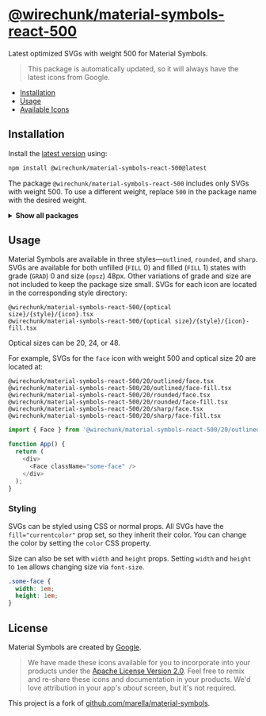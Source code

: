 # [@wirechunk/material-symbols-react-500](https://github.com/wirechunk/material-symbols-react/tree/main/svg/500)

Latest optimized SVGs with weight 500 for Material Symbols.

> This package is automatically updated, so it will always have the latest icons from Google.

- [Installation](#installation)
- [Usage](#usage)
- [Available Icons](#available-icons)

## Installation

Install the [latest version][releases] using:

```sh
npm install @wirechunk/material-symbols-react-500@latest
```

The package `@wirechunk/material-symbols-react-500` includes only SVGs with weight 500. To use a different weight, replace `500` in the package name with the desired weight.

<details>
<summary><strong>Show all packages</strong></summary><br>

| Package                                                                                | Weight |
| :------------------------------------------------------------------------------------- | :----- |
| [`@wirechunk/material-symbols-react-200`](https://www.npmjs.com/package/@wirechunk/material-symbols-react-200) | 200    |
| [`@wirechunk/material-symbols-react-300`](https://www.npmjs.com/package/@wirechunk/material-symbols-react-300) | 300    |
| [`@wirechunk/material-symbols-react-400`](https://www.npmjs.com/package/@wirechunk/material-symbols-react-400) | 400    |
| [`@wirechunk/material-symbols-react-500`](https://www.npmjs.com/package/@wirechunk/material-symbols-react-500) | 500    |
| [`@wirechunk/material-symbols-react-600`](https://www.npmjs.com/package/@wirechunk/material-symbols-react-600) | 600    |

</details>

## Usage

Material Symbols are available in three styles&mdash;`outlined`, `rounded`, and `sharp`. SVGs are available for both unfilled (`FILL` 0) and filled (`FILL` 1) states with grade (`GRAD`) 0 and size (`opsz`) 48px. Other variations of grade and size are not included to keep the package size small. SVGs for each icon are located in the corresponding style directory:

```
@wirechunk/material-symbols-react-500/{optical size}/{style}/{icon}.tsx
@wirechunk/material-symbols-react-500/{optical size}/{style}/{icon}-fill.tsx
```

Optical sizes can be 20, 24, or 48.

For example, SVGs for the `face` icon with weight 500 and optical size 20 are located at:

```
@wirechunk/material-symbols-react-500/20/outlined/face.tsx
@wirechunk/material-symbols-react-500/20/outlined/face-fill.tsx
@wirechunk/material-symbols-react-500/20/rounded/face.tsx
@wirechunk/material-symbols-react-500/20/rounded/face-fill.tsx
@wirechunk/material-symbols-react-500/20/sharp/face.tsx
@wirechunk/material-symbols-react-500/20/sharp/face-fill.tsx
```

```js
import { Face } from '@wirechunk/material-symbols-react-500/20/outlined/face';

function App() {
  return (
    <div>
      <Face className="some-face" />
    </div>
  );
}
```

### Styling

SVGs can be styled using CSS or normal props. All SVGs have the `fill="currentcolor"` prop set, so they inherit their color. You can change the color by setting the `color` CSS property.

Size can also be set with `width` and `height` props. Setting `width` and `height` to `1em` allows changing size via `font-size`.

```css
.some-face {
  width: 1em;
  height: 1em;
}
```

## License

Material Symbols are created by [Google](https://github.com/google/material-design-icons#license).

> We have made these icons available for you to incorporate into your products under the [Apache License Version 2.0][license]. Feel free to remix and re-share these icons and documentation in your products.
We'd love attribution in your app's *about* screen, but it's not required.

This project is a fork of [github.com/marella/material-symbols](https://github.com/marella/material-symbols).

[releases]: https://github.com/wirechunk/material-symbols-react/tags
[license]: https://github.com/wirechunk/material-symbols-react/blob/main/svg/500/LICENSE
